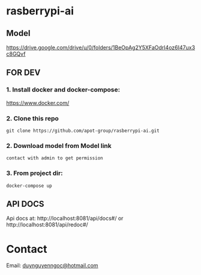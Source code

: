 # rasberrypi-ai

## Model
https://drive.google.com/drive/u/0/folders/1BeOpAg2Y5XFaOdrI4oz6I47ux3c8GQvf

## FOR DEV

### 1. Install docker and docker-compose:

https://www.docker.com/

### 2. Clone this repo
`git clone https://github.com/apot-group/rasberrypi-ai.git` 

### 2. Download model from Model link
`contact with admin to get permission` 

### 3. From project dir:

`docker-compose up`

## API DOCS

Api docs at: http://localhost:8081/api/docs#/ or http://localhost:8081/api/redoc#/


<!-- <div align="center">
    <img src="./docs/server.png">
</div>
<br /> 
<br />  -->

<!--follow intagram or CONTACT to me if you have any question? -->

Contact
=======
Email: duynguyenngoc@hotmail.com